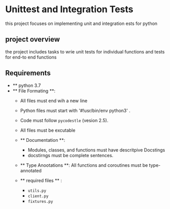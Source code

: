 # Unittest and Integration Tests

this project focuses on implementing unit and integration ests for python

## project overview
the project includes tasks to wrie unit tests for individual functions and tests for end-to end functions 

## Requirements
- ** python 3.7
- ** File Formating **:
  - All files must end wih a new line
  - Python files must start with '#!usr/bin/env python3' .
  - Code must follow  `pycodestle` (vesion 2.5).
  - All files must be excutable

  - ** Documentation **:
     - Modules, classes, and functions must have descritpive Docstings 
     - docstirngs must be complete sentences.
  - ** Type Anootations **: All functions and coroutines must be type-annotated  
  - ** required files ** :
     - `utils.py`
     - `client.py`
     - `fixtures.py`
